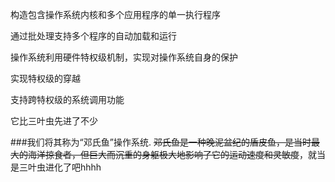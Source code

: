 构造包含操作系统内核和多个应用程序的单一执行程序

通过批处理支持多个程序的自动加载和运行

操作系统利用硬件特权级机制，实现对操作系统自身的保护

实现特权级的穿越

支持跨特权级的系统调用功能

它比三叶虫先进了不少

###我们将其称为“邓氏鱼”操作系统.
~~邓氏鱼是一种晚泥盆纪的盾皮鱼，是当时最大的海洋掠食者，但巨大而沉重的身躯极大地影响了它的运动速度和灵敏度~~，就当是三叶虫进化了吧hhhh
